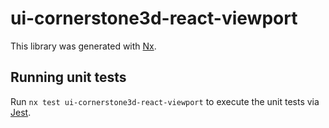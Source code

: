 # ui-cornerstone3d-react-viewport

This library was generated with [Nx](https://nx.dev).

## Running unit tests

Run `nx test ui-cornerstone3d-react-viewport` to execute the unit tests via [Jest](https://jestjs.io).
